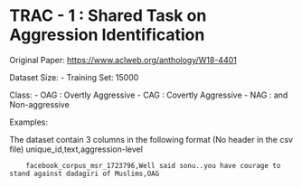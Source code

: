 # TRAC - 1 : Shared Task on Aggression Identification

Original Paper: https://www.aclweb.org/anthology/W18-4401


Dataset Size:
	- Training Set: 15000
	
Class:
	- OAG : Overtly Aggressive 
	- CAG : Covertly Aggressive
	- NAG : and Non-aggressive

Examples: 

The dataset contain 3 columns in the following format (No header in the csv file)
		unique_id,text,aggression-level
	
		facebook_corpus_msr_1723796,Well said sonu..you have courage to stand against dadagiri of Muslims,OAG
